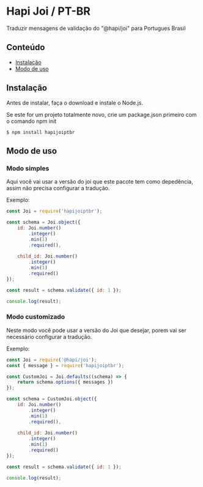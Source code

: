 # Hapi Joi / PT-BR

Traduzir mensagens de validação do "@hapi/joi" para Portugues Brasil

## Conteúdo

- [Instalação](#instalação)
- [Modo de uso](#modo-de-uso)


## Instalação

Antes de instalar, faça o download e instale o Node.js. 

Se este for um projeto totalmente novo, crie um package.json primeiro com o comando npm init

```
$ npm install hapijoiptbr
```

## Modo de uso

### Modo simples

Aqui você vai usar a versão do joi que este pacote tem como depedência, assim não precisa configurar a tradução.

Exemplo: 

```js
const Joi = require('hapijoiptbr');

const schema = Joi.object({
    id: Joi.number()
        .integer()
        .min(1)
        .required(),
        
    child_id: Joi.number()
        .integer()
        .min(1)
        .required()
});

const result = schema.validate({ id: 1 });

console.log(result);
```

### Modo customizado

Neste modo você pode usar a versão do Joi que desejar, porem vai ser necessário configurar a tradução.

Exemplo: 

```js
const Joi = require('@hapi/joi');
const { message } = require('hapijoiptbr');

const CustomJoi = Joi.defaults((schema) => {
    return schema.options({ messages })
});

const schema = CustomJoi.object({
    id: Joi.number()
        .integer()
        .min(1)
        .required(),
        
    child_id: Joi.number()
        .integer()
        .min(1)
        .required()
});

const result = schema.validate({ id: 1 });

console.log(result);
```